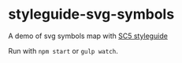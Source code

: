 # styleguide-svg-symbols
A demo of svg symbols map with [SC5 styleguide](https://github.com/SC5/sc5-styleguide)

Run with `npm start` or `gulp watch`.